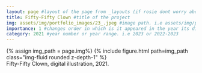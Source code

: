 ```yaml
---
layout: page #layout of the page from _layouts (if rosie dont worry about this)
title: Fifty-Fifty Clown #title of the project
img: assets/img/portfolio_images/23_.jpeg #image path. i.e assets/img/portfolio_images/1_.jpg
importance: 1 #changes order in which is it appeared in the year its displayed in
category: 2021 #year number or year range. i.e 2023 or 2022-2023
---
```


<div class="row">
    <div class="col-sm mt-3 mt-md-0">
        {% assign img_path = page.img%}
        {% include figure.html path=img_path  class="img-fluid rounded z-depth-1" %}
    </div>
</div>
<div class="caption">
    Fifty-Fifty Clown, digital illustration, 2021. 
</div>
